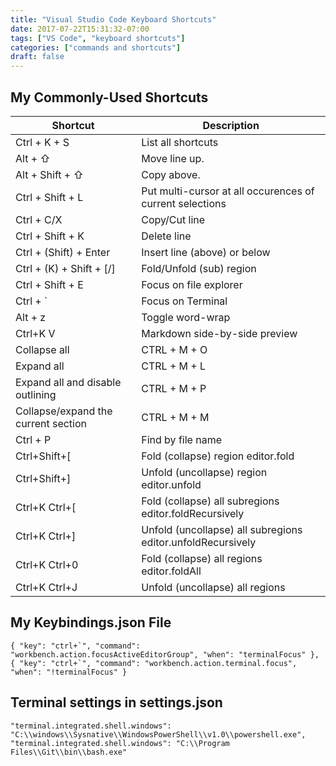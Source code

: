```yaml
---
title: "Visual Studio Code Keyboard Shortcuts"
date: 2017-07-22T15:31:32-07:00
tags: ["VS Code", "keyboard shortcuts"]
categories: ["commands and shortcuts"]
draft: false
---
```


## My Commonly-Used Shortcuts

Shortcut | Description
---------|------------
Ctrl + K + S | List all shortcuts
Alt + &#8679;| Move line up. 
Alt + Shift + &#8679;| Copy above.
Ctrl + Shift + L | Put multi-cursor at all occurences of current selections 
Ctrl + C/X | Copy/Cut line
Ctrl + Shift + K | Delete line
Ctrl + (Shift) + Enter | Insert line (above) or below
Ctrl + (K) + Shift + [/] | Fold/Unfold (sub) region
Ctrl + Shift + E | Focus on file explorer
Ctrl + ` | Focus on Terminal
Alt + z | Toggle word-wrap
Ctrl+K V | Markdown side-by-side preview
Collapse all |CTRL + M + O |
Expand all | CTRL + M + L |
Expand all and disable outlining | CTRL + M + P |
Collapse/expand the current section | CTRL + M + M |
Ctrl + P | Find by file name
Ctrl+Shift+[   | Fold (collapse) region  editor.fold
Ctrl+Shift+]   | Unfold (uncollapse) region  editor.unfold
Ctrl+K Ctrl+[  | Fold (collapse) all subregions  editor.foldRecursively
Ctrl+K Ctrl+]  | Unfold (uncollapse) all subregions  editor.unfoldRecursively
Ctrl+K Ctrl+0  | Fold (collapse) all regions editor.foldAll
Ctrl+K Ctrl+J  | Unfold (uncollapse) all regions

## My Keybindings.json File
```
{ "key": "ctrl+`", "command": "workbench.action.focusActiveEditorGroup", "when": "terminalFocus" },
{ "key": "ctrl+`", "command": "workbench.action.terminal.focus", "when": "!terminalFocus" }
```
## Terminal settings in settings.json

```
"terminal.integrated.shell.windows": "C:\\windows\\Sysnative\\WindowsPowerShell\\v1.0\\powershell.exe",
"terminal.integrated.shell.windows": "C:\\Program Files\\Git\\bin\\bash.exe"
```